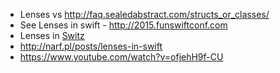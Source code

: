 * Lenses vs http://faq.sealedabstract.com/structs_or_classes/
* See Lenses in swift - http://2015.funswiftconf.com
* Lenses in [Switz](https://github.com/typelift/Swiftz)
* http://narf.pl/posts/lenses-in-swift
* https://www.youtube.com/watch?v=ofjehH9f-CU

